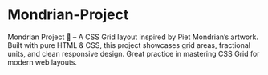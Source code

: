 # Mondrian-Project
Mondrian Project 🎨 – A CSS Grid layout inspired by Piet Mondrian’s artwork. Built with pure HTML &amp; CSS, this project showcases grid areas, fractional units, and clean responsive design. Great practice in mastering CSS Grid for modern web layouts.
